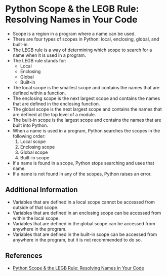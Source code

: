 # Python Scope & the LEGB Rule: Resolving Names in Your Code

* Scope is a region in a program where a name can be used.
* There are four types of scopes in Python: local, enclosing, global, and built-in.
* The LEGB rule is a way of determining which scope to search for a name when it is used in a program.
* The LEGB rule stands for:
    * Local
    * Enclosing
    * Global
    * Built-in
* The local scope is the smallest scope and contains the names that are defined within a function.
* The enclosing scope is the next largest scope and contains the names that are defined in the enclosing function.
* The global scope is the next largest scope and contains the names that are defined at the top level of a module.
* The built-in scope is the largest scope and contains the names that are built into Python.
* When a name is used in a program, Python searches the scopes in the following order:
    1. Local scope
    2. Enclosing scope
    3. Global scope
    4. Built-in scope
* If a name is found in a scope, Python stops searching and uses that name.
* If a name is not found in any of the scopes, Python raises an error.

## Additional Information

* Variables that are defined in a local scope cannot be accessed from outside of that scope.
* Variables that are defined in an enclosing scope can be accessed from within the local scope.
* Variables that are defined in the global scope can be accessed from anywhere in the program.
* Variables that are defined in the built-in scope can be accessed from anywhere in the program, but it is not recommended to do so.

## References

* [Python Scope & the LEGB Rule: Resolving Names in Your Code](https://stackabuse.com/python-scope-legb-rule/)
